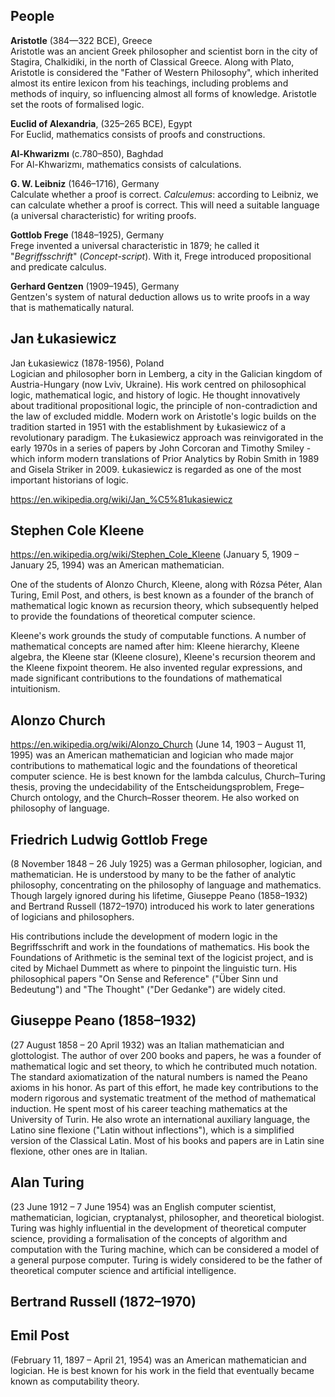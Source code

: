 ## People

**Aristotle** (384—322 BCE), Greece    
Aristotle was an ancient Greek philosopher and scientist born in the city of Stagira, Chalkidiki, in the north of Classical Greece. Along with Plato, Aristotle is considered the "Father of Western Philosophy", which inherited almost its entire lexicon from his teachings, including problems and methods of inquiry, so influencing almost all forms of knowledge. Aristotle set the roots of formalised logic.

**Euclid of Alexandria**, (325–265 BCE), Egypt    
For Euclid, mathematics consists of proofs and constructions.

**Al-Khwarizmı** (c.780–850), Baghdad    
For Al-Khwarizmı, mathematics consists of calculations.

**G. W. Leibniz** (1646–1716), Germany    
Calculate whether a proof is correct.
_Calculemus_: according to Leibniz, we can calculate whether a proof is correct. This will need a suitable language (a universal characteristic) for writing proofs.

**Gottlob Frege** (1848–1925), Germany    
Frege invented a universal characteristic in 1879; he called it "_Begriffsschrift_" (_Concept-script_). With it, Frege introduced propositional and predicate calculus.

**Gerhard Gentzen** (1909–1945), Germany    
Gentzen's system of natural deduction allows us to write proofs in a way that is mathematically natural.



## Jan Łukasiewicz
Jan Łukasiewicz (1878-1956), Poland    
Logician and philosopher born in Lemberg, a city in the Galician kingdom of Austria-Hungary (now Lviv, Ukraine). His work centred on philosophical logic, mathematical logic, and history of logic. He thought innovatively about traditional propositional logic, the principle of non-contradiction and the law of excluded middle. Modern work on Aristotle's logic builds on the tradition started in 1951 with the establishment by Łukasiewicz of a revolutionary paradigm. The Łukasiewicz approach was reinvigorated in the early 1970s in a series of papers by John Corcoran and Timothy Smiley - which inform modern translations of Prior Analytics by Robin Smith in 1989 and Gisela Striker in 2009. Łukasiewicz is regarded as one of the most important historians of logic.

https://en.wikipedia.org/wiki/Jan_%C5%81ukasiewicz


## Stephen Cole Kleene
https://en.wikipedia.org/wiki/Stephen_Cole_Kleene
(January 5, 1909 – January 25, 1994) was an American mathematician.

One of the students of Alonzo Church, Kleene, along with Rózsa Péter, Alan Turing, Emil Post, and others, is best known as a founder of the branch of mathematical logic known as recursion theory, which subsequently helped to provide the foundations of theoretical computer science.

Kleene's work grounds the study of computable functions. A number of mathematical concepts are named after him: Kleene hierarchy, Kleene algebra, the Kleene star (Kleene closure), Kleene's recursion theorem and the Kleene fixpoint theorem. He also invented regular expressions, and made significant contributions to the foundations of mathematical intuitionism.

## Alonzo Church
https://en.wikipedia.org/wiki/Alonzo_Church
(June 14, 1903 – August 11, 1995) was an American mathematician and logician who made major contributions to mathematical logic and the foundations of theoretical computer science. He is best known for the lambda calculus, Church–Turing thesis, proving the undecidability of the Entscheidungsproblem, Frege–Church ontology, and the Church–Rosser theorem. He also worked on philosophy of language.

## Friedrich Ludwig Gottlob Frege
(8 November 1848 – 26 July 1925) was a German philosopher, logician, and mathematician. He is understood by many to be the father of analytic philosophy, concentrating on the philosophy of language and mathematics. Though largely ignored during his lifetime, Giuseppe Peano (1858–1932) and Bertrand Russell (1872–1970) introduced his work to later generations of logicians and philosophers.

His contributions include the development of modern logic in the Begriffsschrift and work in the foundations of mathematics. His book the Foundations of Arithmetic is the seminal text of the logicist project, and is cited by Michael Dummett as where to pinpoint the linguistic turn. His philosophical papers "On Sense and Reference" ("Über Sinn und Bedeutung") and "The Thought" ("Der Gedanke") are widely cited.

## Giuseppe Peano (1858–1932)
(27 August 1858 – 20 April 1932) was an Italian mathematician and glottologist. The author of over 200 books and papers, he was a founder of mathematical logic and set theory, to which he contributed much notation. The standard axiomatization of the natural numbers is named the Peano axioms in his honor. As part of this effort, he made key contributions to the modern rigorous and systematic treatment of the method of mathematical induction. He spent most of his career teaching mathematics at the University of Turin. He also wrote an international auxiliary language, the Latino sine flexione ("Latin without inflections"), which is a simplified version of the Classical Latin. Most of his books and papers are in Latin sine flexione, other ones are in Italian.

## Alan Turing
(23 June 1912 – 7 June 1954) was an English computer scientist, mathematician, logician, cryptanalyst, philosopher, and theoretical biologist. Turing was highly influential in the development of theoretical computer science, providing a formalisation of the concepts of algorithm and computation with the Turing machine, which can be considered a model of a general purpose computer. Turing is widely considered to be the father of theoretical computer science and artificial intelligence.


## Bertrand Russell (1872–1970)


## Emil Post
(February 11, 1897 – April 21, 1954) was an American mathematician and logician. He is best known for his work in the field that eventually became known as computability theory.

